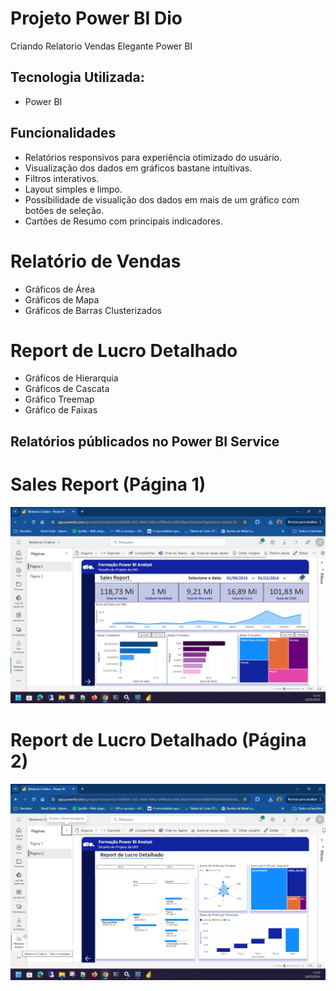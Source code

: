 # Projeto Power BI Dio
Criando Relatorio Vendas Elegante Power BI

## Tecnologia Utilizada:
- Power BI

## Funcionalidades

- Relatórios responsivos para experiência otimizado do usuário. 
- Visualização dos dados em gráficos bastane intuítivas.
- Filtros interativos.
- Layout simples e limpo.
- Possíbilidade de visualição dos dados em mais de um gráfico com botões de seleção.
- Cartões de Resumo com principais indicadores.

# Relatório de Vendas
- Gráficos de Área
- Gráficos de Mapa
- Gráficos de Barras Clusterizados

# Report de Lucro Detalhado
- Gráficos de Hierarquia
- Gráficos de Cascata
- Gráfico Treemap
- Gráfico de Faixas

## Relatórios públicados no Power BI Service

# Sales Report (Página 1)
![Tabelas](https://github.com/andersongrampinha/dio_relatorio_criativo/blob/main/Publica%C3%A7%C3%A3o%20Power%20Bi%20Service%20-%20P%C3%A1gina%201.png)

# Report de Lucro Detalhado (Página 2)
![Tabelas](https://github.com/andersongrampinha/dio_relatorio_criativo/blob/main/Publica%C3%A7%C3%A3o%20Power%20Bi%20Service%20-%20P%C3%A1gina%202.png)
